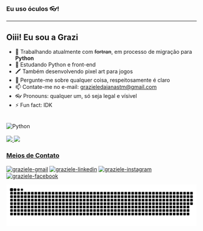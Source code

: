 ### Eu uso óculos 👓!
---
## **Oiii!** Eu sou a Grazi
<!--
**grazuzu/grazuzu** is a ✨ _special_ ✨ repository because its `README.md` (this file) appears on your GitHub profile.
-->
- 🔭 Trabalhando atualmente com <s>fortran</s>, em processo de migração para **Python**
- 🌱 Estudando Python e front-end
- 🖍️ Também desenvolvendo pixel art para jogos
- 💬 Pergunte-me sobre qualquer coisa, respeitosamente é claro
- 📫 Contate-me no e-mail: grazieledaianastm@gmail.com
- 👓 Pronouns: qualquer um, só seja legal e vísivel
- ⚡ Fun fact: IDK

<div style="display: inline_block"><br>
  <!--<img align="center" alt="Fortran" height="40" width="40" src="https://image.flaticon.com/icons/png/512/31/31715.png">-->
  <img align="center" alt="Python" height="40" width="40" src="https://cdn-icons-png.flaticon.com/512/919/919852.png">
</div>

 </br>
 <div>
  <a href="https://github.com/grazuzu">
  <img height="180em" src="https://github-readme-stats.vercel.app/api?username=grazuzu&show_icons=true&theme=tokyonight&include_all_commits=true&count_private=true"/>
  <img height="180em" src="https://github-readme-stats.vercel.app/api/top-langs/?username=grazuzu&layout=compact&langs_count=7&theme=tokyonight"/>
</div>
   
 ### **Meios de Contato**
<div> 
   <a href="mailto:grazieledaianastm@gmail.com" target="_blank"><img align="center" alt="graziele-gmail" src="https://img.shields.io/badge/Gmail-D14836?style=for-the-badge&logo=gmail&logoColor=white" target="_blank"></a>
  <a href="https://www.linkedin.com/in/graziele-daiana-sena-de-sousa-1b8411204" target="_blank"><img align="center" alt="graziele-linkedin" src="https://img.shields.io/badge/LinkedIn-0077B5?style=for-the-badge&logo=linkedin&logoColor=white" target="_blank"></a>
  <a href="https://instagram.com/grazi_sena_26" target="_blank"><img align="center" alt="graziele-instagram" src="https://img.shields.io/badge/Instagram-E4405F?style=for-the-badge&logo=instagram&logoColor=white" target="_blank"></a>
   <a href="https://www.facebook.com/grazieledaianasenade.sousa" target="_blank"><img align="center" alt="graziele-facebook"  src="https://img.shields.io/badge/Facebook-1877F2?style=for-the-badge&logo=facebook&logoColor=white" target="_blank"></a>
 </div>
  
<div>
 
  ![Snake animation](https://github.com/grazuzu/grazuzu/blob/output/github-contribution-grid-snake.svg)
 
</div>


